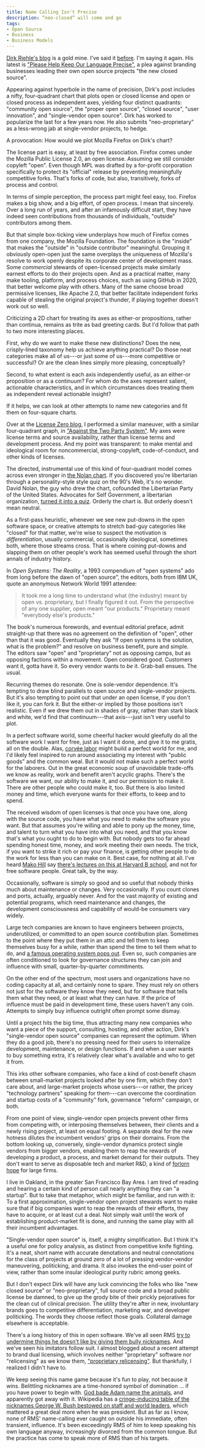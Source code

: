 ```yaml
---
title: Name Calling Isn't Precise
description: “neo-closed” will come and go
tags:
- Open Source
- Business
- Business Models
---
```


[Dirk Riehle's blog](https://dirkriehle.com/) is a gold mine.  I've said it [before](https://writing.kemitchell.com/2020/02/27/Ethics-Mess.html).  I'm saying it again.  His latest is ["Please Help Keep Our Language Precise"](https://dirkriehle.com/2020/03/12/please-help-keep-our-language-precise-single-vendor-open-source-is-neo-proprietary-source-not-closed-source/), a plea against branding businesses leading their own open source projects "the new closed source".

Appearing against hyperbole in the name of precision, Dirk's post includes a nifty, four-quadrant chart that plots open or closed license and open or closed process as independent axes, yielding four distinct quadrants: "community open source", the "proper open source", "closed source", "user innovation", and "single-vendor open source".  Dirk has worked to popularize the last for a few years now.  He also submits "neo-proprietary" as a less-wrong jab at single-vendor projects, to hedge.

A provocation: How would we plot Mozilla Firefox on Dirk's chart?

The license part is easy, at least by free association.  Firefox comes under the Mozilla Public License 2.0, an open license.  Assuming we still consider copyleft "open".  Even though MPL was drafted by a for-profit corporation specifically to protect its "official" release by preventing meaningfully competitive forks.  That's forks of code, but also, transitively, forks of process and control.

In terms of simple perception, the process part might feel easy, too.  Firefox makes a big show, and a big effort, of open process.  I mean that sincerely.  Over a long run of years, and after an infamously difficult start, they have indeed seen contributions from thousands of individuals, "outside" contributors among them.

But that simple box-ticking view underplays how much of Firefox comes from one company, the Mozilla Foundation.  The foundation is the "inside" that makes the "outside" in "outside contributor" meaningful.  Grouping it obviously open-open just the same overplays the uniqueness of Mozilla's resolve to work openly despite its corporate center of development mass.  Some _commercial_ stewards of open-licensed projects make similarly earnest efforts to do their projects open.  And as a practical matter, many make tooling, platform, and process choices, such as using GitHub in 2020, that better welcome play with others.  Many of the same choose broad permissive licenses, like Apache 2.0, that better facilitate independent forks capable of stealing the original project's thunder, if playing together doesn't work out so well.

Criticizing a 2D chart for treating its axes as either-or propositions, rather than continua, remains as trite as bad greeting cards.  But I'd follow that path to two more interesting places.

First, why do we want to make these new distinctions?  Does the new, crisply-lined taxonomy help us achieve anything practical?  Do those neat categories make all of us---or just some of us---more competitive or successful?  Or are the clean lines simply more pleasing, conceptually?

Second, to what extent is each axis independently useful, as an either-or proposition or as a continuum?  For whom do the axes represent salient, actionable characteristics, and in which circumstances does treating them as independent reveal actionable insight?

If it helps, we can look at other attempts to name new categories and fit them on four-square charts.

Over at the [License Zero blog](https://blog.licensezero.com), I performed a similar maneuver, with a similar four-quadrant graph, in ["Against the Two Party System"](https://blog.licensezero.com/2018/09/16/two-party.html).  My axes were license terms and source availability, rather than license terms and development process.  And my point was transparent: to make mental and ideological room for noncommercial, strong-copyleft, code-of-conduct, and other kinds of licenses.

The directed, instrumental use of this kind of four-quadrant model comes across even stronger in [the Nolan chart](https://en.wikipedia.org/wiki/Nolan_Chart).  If you discovered you're libertarian through a personality-style style quiz on the 90's Web, it's no wonder.  David Nolan, the guy who drew the chart, cofounded the Libertarian Party of the United States.  Advocates for Self Government, a libertarian organization, [turned it into a quiz](https://en.wikipedia.org/wiki/World%27s_Smallest_Political_Quiz).  Orderly the chart is.  But orderly doesn't mean neutral.

As a first-pass heuristic, whenever we see new put-downs in the open software space, or creative attempts to stretch bad-guy categories like "closed" for that matter, we're wise to suspect the motivation is _differentiation_, usually commercial, occasionally ideological, sometimes both, where those streams cross.  That is where coining put-downs and slapping them on other people's work has seemed useful through the short annals of industry history.

In _Open Systems: The Reality_, a 1993 compendium of "open systems" ado from long before the dawn of "open source", the editors, both from IBM UK, quote an anonymous Network World 1991 attendee:

> It took me a long time to understand what (the industry) meant by open vs. proprietary, but I finally figured it out.  From the perspective of any one supplier, open meant "our products."  Proprietary meant "everybody else's products."

The book's numerous forewords, and eventual editorial preface, admit straight-up that there was no agreement on the definition of "open", other than that it was good.  Eventually they ask "If open systems is the solution, what is the problem?" and resolve on business benefit, pure and simple.  The editors saw "open" and "proprietary" not as opposing camps, but as opposing factions within a movement.  Open considered good.  Customers want it, gotta have it.  So every vendor wants to _be_ it.  Grab-ball ensues.  The usual.

Recurring themes do resonate.  One is sole-vendor dependence.  It's tempting to draw blind parallels to open source and single-vendor projects.  But it's also tempting to point out that under an open license, if you don't like it, you can fork it.  But the either-or implied by those positions isn't realistic.  Even if we drew them out in shades of gray, rather than stark black and white, we'd find that continuum---that axis---just isn't very useful to plot.

In a perfect software world, some cheerful hacker would gleefully do all the software work I want for free, just as I want it done, and give it to me gratis, all on the double.  Alas, [corvée labor](https://en.wikipedia.org/wiki/Corvée) might build a perfect world for me, and I'd likely feel inspired to run around associating my interest with "public goods" and the common weal.  But it would not make such a perfect world for the laborers.  Out in the great economic soup of unavoidable trade-offs we know as reality, work and benefit aren't acyclic graphs.  There's the software we want, our ability to make it, and our permission to make it.  There are other people who could make it, too.  But there is also limited money and time, which everyone wants for their efforts, to keep and to spend.

The received wisdom of open licenses is that once you have one, along with the source code, you have what you need to make the software you want.  But that assumes you're willing and able to pony up the money, time, and talent to turn what you have into what you need, and that you know that's what you ought to do to begin with.  But nobody gets too far ahead spending honest time, money, and work meeting their own needs.  The trick, if you want to strike it rich or pay your finance, is getting other people to do the work for less than you can make on it.  Best case, for nothing at all.  I've heard [Mako Hill](https://mako.cc/) say [there's lectures on this at Harvard B school](https://youtu.be/vBknF2yUZZ8?t=1507), and not for free software people.  Great talk, by the way.

Occasionally, software is simply so good and so useful that nobody thinks much about maintenance or changes.  Very occasionally.  If you count clones and ports, actually, arguably never.  And for the vast majority of existing and potential programs, which need maintenance and changes, the development consciousness and capability of would-be consumers vary widely.

Large tech companies are known to have engineers between projects, underutilized, or committed to an open source contribution plan.  Sometimes to the point where they put them in an attic and tell them to keep themselves busy for a while, rather than spend the time to tell them what to do, and [a famous operating system pops out](https://www.princeton.edu/~hos/frs122/unixhist/finalhis.htm).  Even so, such companies are often conditioned to look for governance structures they can join and influence with small, quarter-by-quarter commitments.

On the other end of the spectrum, most users and organizations have no coding capacity at all, and certainly none to spare.  They must rely on others not just for the software they know they need, but for software that tells them what they need, or at least what they can have.  If the price of influence must be paid in development time, these users haven't any coin.  Attempts to simply buy influence outright often prompt some dismay.

Until a project hits the big time, thus attracting many new companies who want a piece of the support, consulting, hosting, and other action, Dirk's "single-vendor open source" companies can represent the optimum.  When they do a good job, there's no pressing need for their users to internalize development, maintenance, or design functions.  If and when a user wants to buy something extra, it's relatively clear what's available and who to get it from.

This irks other software companies, who face a kind of cost-benefit chasm between small-market projects looked after by one firm, which they don't care about, and large-market projects whose users---or rather, the pricey "technology partners" speaking for them---can overcome the coordination and startup costs of a "community" fork, governance "reform" campaign, or both.

From one point of view, single-vendor open projects prevent other firms from competing with, or interposing themselves between, their clients and a newly rising project, at least on equal footing.  A separate deal for the new hotness dilutes the incumbent vendors' grips on their domains.  From the bottom looking up, conversely, single-vendor dynamics protect single vendors from bigger vendors, enabling them to reap the rewards of developing a product, a process, and market demand for their outputs.  They don't want to serve as disposable tech and market R&D, a kind of [forlorn hope](https://en.wikipedia.org/wiki/Forlorn_hope) for large firms.

I live in Oakland, in the greater San Francisco Bay Area.  I am tired of reading and hearing a certain kind of person call nearly anything they can "a startup".  But to take that metaphor, which might be familiar, and run with it: To a first approximation, single-vendor open project stewards want to make sure that if big companies want to reap the rewards of their efforts, they have to acquire, or at least cut a deal.  Not simply wait until the work of establishing product-market fit is done, and running the same play with all their incumbent advantages.

"Single-vendor open source" is, itself, a mighty simplification.  But I think it's a useful one for policy analysis, as distinct from competitive knife fighting.  It's a neat, short name with accurate denotations and neutral connotations for the class of projects at ground zero of a lot of pressing vendor-vendor maneuvering, politicking, and drama.  It also invokes the end-user point of view, rather than some insular ideological purity rubric among geeks.

But I don't expect Dirk will have any luck convincing the folks who like "new closed source" or "neo-proprietary", full source code and a broad public license be damned, to give up the grody bite of their prickly pejoratives for the clean cut of clinical precision.  The utility they're after in new, involuntary brands goes to competitive differentiation, marketing war, and developer politicking.  The words they choose reflect those goals.  Collateral damage elsewhere is acceptable.

There's a long history of this in open software.  We've all seen RMS [try to undermine things he doesn't like by giving them bully nicknames](https://www.gnu.org/philosophy/words-to-avoid.html).  And we've seen his imitators follow suit.  I almost blogged about a recent attempt to brand dual licensing, which involves neither "proprietary" software nor "relicensing" as we know them, ["proprietary relicensing"](https://sfconservancy.org/blog/2020/jan/06/copyleft-equality/).  But thankfully, I realized I didn't have to.

We keep seeing this name game because it's fun to play, not because it wins.  Belittling nicknames are a time-honored symbol of domination ... if you have power to begin with.  [God bade Adam name the animals](https://www.kingjamesbibleonline.org/Genesis-2-19/), and apparently got away with it.  Wikipedia has a [cringe-inducing table of the nicknames George W. Bush bestowed on staff and world leaders](https://en.wikipedia.org/wiki/List_of_nicknames_used_by_George_W._Bush), which mattered a great deal more when he was president.  But as far as I know, none of RMS' name-calling ever caught on outside his immediate, often transient, influence.  It's been exceedingly RMS of him to keep speaking his own language anyway, increasingly divorced from the common tongue.  But the practice has come to speak more of RMS than of his targets.
